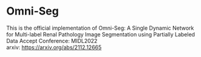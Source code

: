 # Omni-Seg
This is the official implementation of Omni-Seg: A Single Dynamic Network for Multi-label Renal Pathology Image Segmentation using Partially Labeled Data 
Accept Conference: MIDL2022  
arxiv: https://arxiv.org/abs/2112.12665
